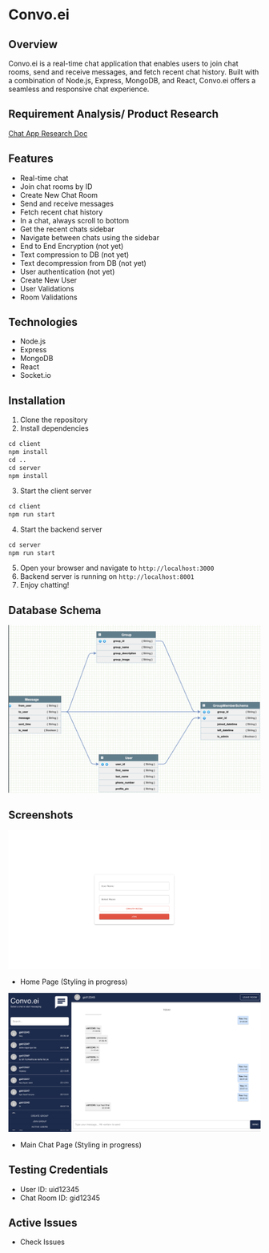 # Convo.ei

## Overview
Convo.ei is a real-time chat application that enables users to join chat rooms, send and receive messages, and fetch recent chat history. Built with a combination of Node.js, Express, MongoDB, and React, Convo.ei offers a seamless and responsive chat experience.

## Requirement Analysis/ Product Research 

[Chat App Research Doc](https://emphasized-capri-785.notion.site/Chat-App-876b19954a3e403f99d4a94228e6279a)


## Features
- Real-time chat
- Join chat rooms by ID
- Create New Chat Room
- Send and receive messages
- Fetch recent chat history
- In a chat, always scroll to bottom 
- Get the recent chats sidebar
- Navigate between chats using the sidebar
- End to End Encryption (not yet)
- Text compression to DB (not yet)
- Text decompression from DB (not yet)
- User authentication (not yet)
- Create New User 
- User Validations 
- Room Validations

## Technologies
- Node.js
- Express
- MongoDB
- React
- Socket.io

## Installation
1. Clone the repository
2. Install dependencies
```
cd client
npm install
cd ..
cd server
npm install
```
3. Start the client server
```
cd client
npm run start
```
4. Start the backend server
```
cd server
npm run start
```
5. Open your browser and navigate to `http://localhost:3000`
6. Backend server is running on `http://localhost:8001`
7. Enjoy chatting!

## Database Schema
![Alt text](image-4.png)


## Screenshots
![Alt text](image-2.png)
- Home Page (Styling in progress)

![Alt text](image-3.png)
- Main Chat Page (Styling in progress)

## Testing Credentials

- User ID: uid12345
- Chat Room ID: gid12345

## Active Issues 
- Check Issues 

